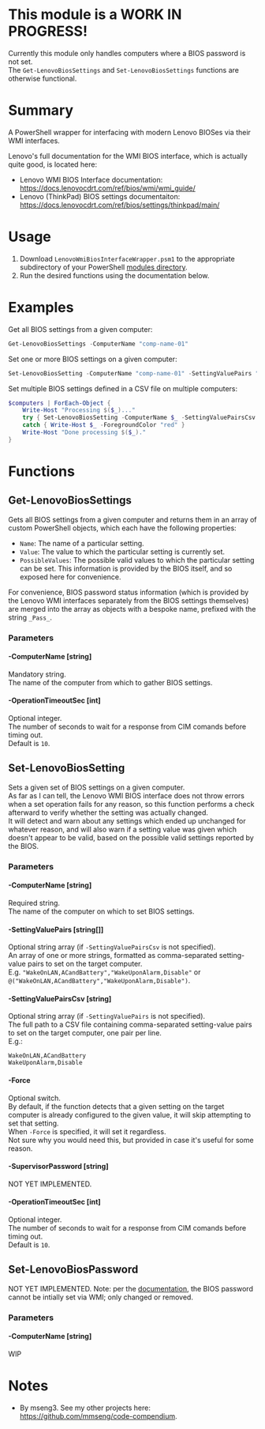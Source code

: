 # This module is a WORK IN PROGRESS!
Currently this module only handles computers where a BIOS password is not set.  
The `Get-LenovoBiosSettings` and `Set-LenovoBiosSettings` functions are otherwise functional.  

# Summary
A PowerShell wrapper for interfacing with modern Lenovo BIOSes via their WMI interfaces.  

Lenovo's full documentation for the WMI BIOS interface, which is actually quite good, is located here:
- Lenovo WMI BIOS Interface documentation: https://docs.lenovocdrt.com/ref/bios/wmi/wmi_guide/
- Lenovo (ThinkPad) BIOS settings documentaiton: https://docs.lenovocdrt.com/ref/bios/settings/thinkpad/main/

# Usage
1. Download `LenovoWmiBiosInterfaceWrapper.psm1` to the appropriate subdirectory of your PowerShell [modules directory](https://github.com/engrit-illinois/how-to-install-a-custom-powershell-module).
2. Run the desired functions using the documentation below.


# Examples
Get all BIOS settings from a given computer:
```powershell
Get-LenovoBiosSettings -ComputerName "comp-name-01"
```

Set one or more BIOS settings on a given computer:
```powershell
Set-LenovoBiosSetting -ComputerName "comp-name-01" -SettingValuePairs "WakeOnLAN,ACandBattery","WakeUponAlarm,Disable"
```

Set multiple BIOS settings defined in a CSV file on multiple computers:
```powershell
$computers | ForEach-Object {
    Write-Host "Processing $($_)..."
    try { Set-LenovoBiosSetting -ComputerName $_ -SettingValuePairsCsv "C:\config.csv" }
	catch { Write-Host $_ -ForegroundColor "red" }
    Write-Host "Done processing $($_)."
}
```

# Functions

## Get-LenovoBiosSettings
Gets all BIOS settings from a given computer and returns them in an array of custom PowerShell objects, which each have the following properties:
- `Name`: The name of a particular setting.
- `Value`: The value to which the particular setting is currently set.
- `PossibleValues`: The possible valid values to which the particular setting can be set. This information is provided by the BIOS itself, and so exposed here for convenience.

For convenience, BIOS password status information (which is provided by the Lenovo WMI interfaces separately from the BIOS settings themselves) are merged into the array as objects with a bespoke name, prefixed with the string `_Pass_`.  

### Parameters

#### -ComputerName [string]
Mandatory string.  
The name of the computer from which to gather BIOS settings.  

#### -OperationTimeoutSec [int]
Optional integer.  
The number of seconds to wait for a response from CIM comands before timing out.  
Default is `10`.  

## Set-LenovoBiosSetting
Sets a given set of BIOS settings on a given computer.  
As far as I can tell, the Lenovo WMI BIOS interface does not throw errors when a set operation fails for any reason, so this function performs a check afterward to verify whether the setting was actually changed.  
It will detect and warn about any settings which ended up unchanged for whatever reason, and will also warn if a setting value was given which doesn't appear to be valid, based on the possible valid settings reported by the BIOS.  

### Parameters

#### -ComputerName [string]
Required string.  
The name of the computer on which to set BIOS settings.  

#### -SettingValuePairs [string[]]
Optional string array (if `-SettingValuePairsCsv` is not specified).  
An array of one or more strings, formatted as comma-separated setting-value pairs to set on the target computer.  
E.g. `"WakeOnLAN,ACandBattery","WakeUponAlarm,Disable"` or `@("WakeOnLAN,ACandBattery","WakeUponAlarm,Disable")`.  

#### -SettingValuePairsCsv [string]
Optional string array (if `-SettingValuePairs` is not specified).  
The full path to a CSV file containing comma-separated setting-value pairs to set on the target computer, one pair per line.  
E.g.:
```
WakeOnLAN,ACandBattery
WakeUponAlarm,Disable
```

#### -Force
Optional switch.  
By default, if the function detects that a given setting on the target computer is already configured to the given value, it will skip attempting to set that setting.  
When `-Force` is specified, it will set it regardless.  
Not sure why you would need this, but provided in case it's useful for some reason.  

#### -SupervisorPassword [string]
NOT YET IMPLEMENTED.

#### -OperationTimeoutSec [int]
Optional integer.  
The number of seconds to wait for a response from CIM comands before timing out.  
Default is `10`.  

## Set-LenovoBiosPassword
NOT YET IMPLEMENTED.
Note: per the [documentation](), the BIOS password cannot be intially set via WMI; only changed or removed.  

### Parameters

#### -ComputerName [string]
WIP

# Notes
- By mseng3. See my other projects here: https://github.com/mmseng/code-compendium.